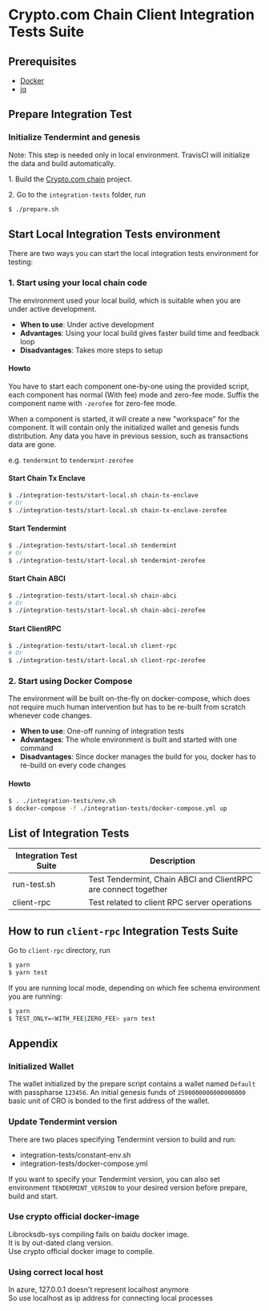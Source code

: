 # Crypto.com Chain Client Integration Tests Suite

## Prerequisites

- [Docker](https://www.docker.com/get-started)
- [jq](https://stedolan.github.io/jq/)

## Prepare Integration Test

### Initialize Tendermint and genesis

Note: This step is needed only in local environment. TravisCI will initialize the data and build automatically.

1\. Build the [Crypto.com chain](https://www.github.com/crypto-com/chain) project.

2\. Go to the `integration-tests` folder, run

```bash
$ ./prepare.sh
```

## Start Local Integration Tests environment

There are two ways you can start the local integration tests environment for testing:

### 1. Start using your local chain code

The environment used your local build, which is suitable when you are under active development.

- **When to use**: Under active development
- **Advantages**: Using your local build gives faster build time and feedback loop
- **Disadvantages**: Takes more steps to setup

#### Howto

You have to start each component one-by-one using the provided script, each component has normal (With fee) mode and zero-fee mode. Suffix the component name with `-zerofee` for zero-fee mode.

When a component is started, it will create a new "workspace" for the component. It will contain only the initialized wallet and genesis funds distribution. Any data you have in previous session, such as transactions data are gone.

e.g. `tendermint` to `tendermint-zerofee`

#### Start Chain Tx Enclave

```bash
$ ./integration-tests/start-local.sh chain-tx-enclave
# Or
$ ./integration-tests/start-local.sh chain-tx-enclave-zerofee
```

#### Start Tendermint

```bash
$ ./integration-tests/start-local.sh tendermint
# Or
$ ./integration-tests/start-local.sh tendermint-zerofee
```

#### Start Chain ABCI

```bash
$ ./integration-tests/start-local.sh chain-abci
# Or
$ ./integration-tests/start-local.sh chain-abci-zerofee
```

#### Start ClientRPC

```bash
$ ./integration-tests/start-local.sh client-rpc
# Or
$ ./integration-tests/start-local.sh client-rpc-zerofee
```

### 2. Start using Docker Compose

The environment will be built on-the-fly on docker-compose, which does not require much human intervention but has to be re-built from scratch whenever code changes.

- **When to use**: One-off running of integration tests
- **Advantages**: The whole environment is built and started with one command
- **Disadvantages**: Since docker manages the build for you, docker has to re-build on every code changes

#### Howto

```bash
$ . ./integration-tests/env.sh
$ docker-compose -f ./integration-tests/docker-compose.yml up
```

## List of Integration Tests

| Integration Test Suite | Description                                                    |
| ---------------------- | -------------------------------------------------------------- |
| run-test.sh            | Test Tendermint, Chain ABCI and ClientRPC are connect together |
| client-rpc             | Test related to client RPC server operations                   |

## How to run `client-rpc` Integration Tests Suite

Go to `client-rpc` directory, run

```bash
$ yarn
$ yarn test
```

If you are running local mode, depending on which fee schema environment you are running:

```bash
$ yarn
$ TEST_ONLY=<WITH_FEE|ZERO_FEE> yarn test
```

## Appendix

### Initialized Wallet

The wallet initialized by the prepare script contains a wallet named `Default` with passpharse `123456`. An initial genesis funds of `2500000000000000000` basic unit of CRO is bonded to the first address of the wallet.

### Update Tendermint version

There are two places specifying Tendermint version to build and run:

- integration-tests/constant-env.sh
- integration-tests/docker-compose.yml

If you want to specify your Tendermint version, you can also set environment `TENDERMINT_VERSION` to your desired version before prepare, build and start.

### Use crypto official docker-image
Librocksdb-sys compiling fails on baidu docker image.  
It is by out-dated clang version.  
Use crypto official docker image to compile.  


### Using correct local host
In azure, 127.0.0.1 doesn't represent localhost anymore  
So use localhost as ip address for connecting local processes
